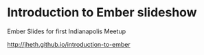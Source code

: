 Introduction to Ember slideshow
===============================

Ember Slides for first Indianapolis Meetup

http://jheth.github.io/introduction-to-ember
